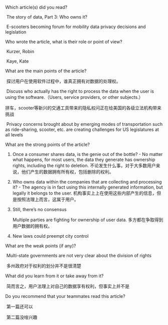 Which article(s) did you read?

​	The story of data, Part 3: Who owns it?

​	E-scooters becoming forum for mobility data privacy decisions and legislation

Who wrote the article, what is their role or point of view?

​	Kurzer, Robin

​	Kaye, Kate

What are the main points of the article?

​	探讨用户在使用软件过程中，谁真正拥有对数据的处理权。

​	Discuss who actually has the right to process the data when the user is using the software.（Users, service providers, or other subjects.）

​	拼车，scooter等新兴的交通工具带来的隐私权问正在给美国的各级立法机构带来挑战

​	Privacy concerns brought about by emerging modes of transportation such as ride-sharing, scooter, etc. are creating challenges for US legislatures at all levels

What are the strong points of the article?

 1. Once a consumer shares data, is the genie out of the bottle? - No matter what happens, for most users, the data they generate has ownership rights, including the right to deletion. 不论发生什么事，对于大多数用户来说，他们产生的数据拥有所有权，包括删除的权利。

 2. Who owns data within the companies that are collecting and processing it? - The agency is in fact using this internally generated information, but legally it belongs to the user. 机构事实上上在使用这些内部产生的信息，但是按照法理上而言，这属于用户。

 3. Still, there’s no consensus

    Multiple parties are fighting for ownership of user data. 多方都在争取得到用户数据的拥有权。



1. New laws could preempt city control

What are the weak points (if any)?

​	Multi-state governments are not very clear about the division of rights

​	多州政府对于权利的划分并不是很清楚

What did you learn from it or take away from it?

​	简而言之，用户法理上对自己的数据享有权利，但事实上并不是

Do you recommend that your teammates read this article?

​	第一篇还可以

​	第二篇没啥兴趣